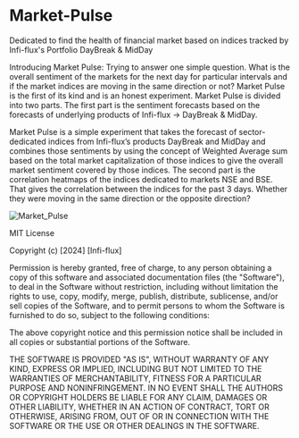 # Market-Pulse
Dedicated to find the health of financial market based on indices tracked by Infi-flux's Portfolio DayBreak &amp; MidDay

Introducing Market Pulse: Trying to answer one simple question. What is the overall sentiment of the markets for the next day for particular intervals and if the market indices are moving in the same direction or not? Market Pulse is the first of its kind and is an honest experiment. Market Pulse is divided into two parts. The first part is the sentiment forecasts based on the forecasts of underlying products of Infi-flux -> DayBreak & MidDay.

Market Pulse is a simple experiment that takes the forecast of sector-dedicated indices from Infi-flux’s products DayBreak and MidDay and combines those sentiments by using the concept of Weighted Average sum based on the total market capitalization of those indices to give the overall market sentiment covered by those indices. 
The second part is the correlation heatmaps of the indices dedicated to markets NSE and BSE. That gives the correlation between the indices for the past 3 days. Whether they were moving in the same direction or the opposite direction?

![Market_Pulse](https://github.com/Infi-boy/Market-Pulse/assets/155448161/fce93262-6361-4900-8125-8fe493e85eb4)


MIT License

Copyright (c) [2024] [Infi-flux]

Permission is hereby granted, free of charge, to any person obtaining a copy of this software and associated documentation files (the "Software"), to deal in the Software without restriction, including without limitation the rights to use, copy, modify, merge, publish, distribute, sublicense, and/or sell copies of the Software, and to permit persons to whom the Software is furnished to do so, subject to the following conditions:

The above copyright notice and this permission notice shall be included in all copies or substantial portions of the Software.

THE SOFTWARE IS PROVIDED "AS IS", WITHOUT WARRANTY OF ANY KIND, EXPRESS OR IMPLIED, INCLUDING BUT NOT LIMITED TO THE WARRANTIES OF MERCHANTABILITY, FITNESS FOR A PARTICULAR PURPOSE AND NONINFRINGEMENT. IN NO EVENT SHALL THE AUTHORS OR COPYRIGHT HOLDERS BE LIABLE FOR ANY CLAIM, DAMAGES OR OTHER LIABILITY, WHETHER IN AN ACTION OF CONTRACT, TORT OR OTHERWISE, ARISING FROM, OUT OF OR IN CONNECTION WITH THE SOFTWARE OR THE USE OR OTHER DEALINGS IN THE SOFTWARE.
